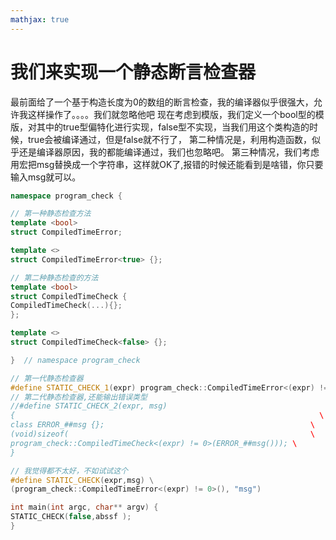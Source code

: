 ```yaml
---
mathjax: true
---
```


# 我们来实现一个静态断言检查器
 最前面给了一个基于构造长度为0的数组的断言检查，我的编译器似乎很强大，允许我这样操作了。。。。我们就忽略他吧
 现在考虑到模版，我们定义一个bool型的模版，对其中的true型偏特化进行实现，false型不实现，当我们用这个类构造的时候，true会被编译通过，但是false就不行了，
 第二种情况是，利用构造函数，似乎还是编译器原因，我的都能编译通过，我们也忽略吧。
 第三种情况，我们考虑用宏把msg替换成一个字符串，这样就OK了,报错的时候还能看到是啥错，你只要输入msg就可以。
```cpp
namespace program_check {

// 第一种静态检查方法
template <bool>
struct CompiledTimeError;

template <>
struct CompiledTimeError<true> {};

// 第二种静态检查的方法
template <bool>
struct CompiledTimeCheck {
CompiledTimeCheck(...){};
};

template <>
struct CompiledTimeCheck<false> {};

}  // namespace program_check

// 第一代静态检查器
#define STATIC_CHECK_1(expr) program_check::CompiledTimeError<(expr) != 0>()
// 第二代静态检查器,还能输出错误类型
//#define STATIC_CHECK_2(expr, msg)                                        \
{                                                                    \
class ERROR_##msg {};                                              \
(void)sizeof(                                                      \
program_check::CompiledTimeCheck<(expr) != 0>(ERROR_##msg())); \
}

// 我觉得都不太好，不如试试这个
#define STATIC_CHECK(expr,msg) \
(program_check::CompiledTimeError<(expr) != 0>(), "msg")

int main(int argc, char** argv) {
STATIC_CHECK(false,abssf );
}
```


